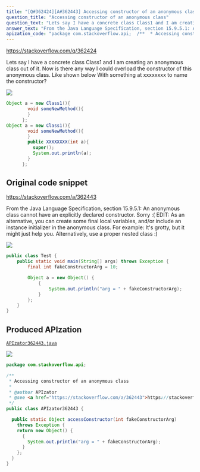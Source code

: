 ```yaml
---
title: "[Q#362424][A#362443] Accessing constructor of an anonymous class"
question_title: "Accessing constructor of an anonymous class"
question_text: "Lets say I have a concrete class Class1 and I am creating an anonymous class out of it. Now is there any way I could overload the constructor of this anonymous class. Like shown below With something at xxxxxxxx to name the constructor?"
answer_text: "From the Java Language Specification, section 15.9.5.1: An anonymous class cannot have an   explicitly declared constructor. Sorry :( EDIT: As an alternative, you can create some final local variables, and/or include an instance initializer in the anonymous class. For example: It's grotty, but it might just help you. Alternatively, use a proper nested class :)"
apization_code: "package com.stackoverflow.api;  /**  * Accessing constructor of an anonymous class  *  * @author APIzator  * @see <a href=\"https://stackoverflow.com/a/362443\">https://stackoverflow.com/a/362443</a>  */ public class APIzator362443 {    public static Object accessConstructor(int fakeConstructorArg)     throws Exception {     return new Object() {       {         System.out.println(\"arg = \" + fakeConstructorArg);       }     };   } }"
---
```


https://stackoverflow.com/q/362424

Lets say I have a concrete class Class1 and I am creating an anonymous class out of it.
Now is there any way I could overload the constructor of this anonymous class. Like shown below
With something at xxxxxxxx to name the constructor?


<div class="code-logo"><img src="/stackoverflow.png" /></div>

```java
Object a = new Class1(){
        void someNewMethod(){
        }
      };
Object a = new Class1(){
        void someNewMethod(){
        }
        public XXXXXXXX(int a){
          super();
          System.out.println(a);
        }
      };
```


## Original code snippet

https://stackoverflow.com/a/362443

From the Java Language Specification, section 15.9.5.1:
An anonymous class cannot have an
  explicitly declared constructor.
Sorry :(
EDIT: As an alternative, you can create some final local variables, and/or include an instance initializer in the anonymous class. For example:
It&#x27;s grotty, but it might just help you. Alternatively, use a proper nested class :)

<div class="code-logo"><img src="/stackoverflow.png" /></div>

```java
public class Test {
    public static void main(String[] args) throws Exception {
        final int fakeConstructorArg = 10;

        Object a = new Object() {
            {
                System.out.println("arg = " + fakeConstructorArg);
            }
        };
    }
}
```

## Produced APIzation

[`APIzator362443.java`](https://github.com/pasqualesalza/apization/raw/main/data/search/APIzator362443.java)

<div class="code-logo"><img src="/apizator.png" /></div>

```java
package com.stackoverflow.api;

/**
 * Accessing constructor of an anonymous class
 *
 * @author APIzator
 * @see <a href="https://stackoverflow.com/a/362443">https://stackoverflow.com/a/362443</a>
 */
public class APIzator362443 {

  public static Object accessConstructor(int fakeConstructorArg)
    throws Exception {
    return new Object() {
      {
        System.out.println("arg = " + fakeConstructorArg);
      }
    };
  }
}

```